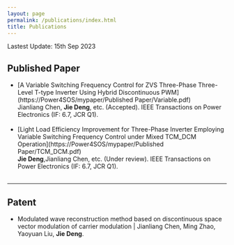 ```yaml
---
layout: page
permalink: /publications/index.html
title: Publications
---
```


Lastest Update: 15th Sep 2023

## Published Paper

- [A Variable Switching Frequency Control for ZVS Three-Phase Three-Level T-type Inverter Using Hybrid Discontinuous PWM](https://Power4SOS/mypaper/Published Paper/Variable.pdf)<br>Jianliang Chen, **Jie Deng**, etc. (Accepted). IEEE Transactions on Power Electronics (IF: 6.7, JCR Q1).<br>
  <br>
- [Light Load Efficiency Improvement for Three-Phase Inverter Employing Variable Switching Frequency Control under Mixed TCM_DCM Operation](https://Power4SOS/mypaper/Published Paper/TCM_DCM.pdf)<br>**Jie Deng**,Jianliang Chen, etc. (Under review). IEEE Transactions on Power Electronics (IF: 6.7, JCR Q1).<br>
  <br>
-----------------------------

## Patent

- Modulated wave reconstruction method based on discontinuous space vector modulation of carrier modulation | Jianliang Chen, Ming Zhao, Yaoyuan Liu, **Jie Deng**.
  <br>

